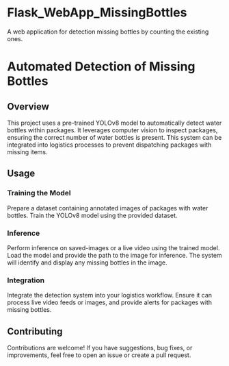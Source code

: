 # Flask_WebApp_MissingBottles
A web application for detection missing bottles by counting the existing ones. 


# Automated Detection of Missing Bottles

## Overview

This project uses a pre-trained YOLOv8 model to automatically detect water bottles within packages. It leverages computer vision to inspect packages, ensuring the correct number of water bottles is present. This system can be integrated into logistics processes to prevent dispatching packages with missing items.

## Usage

### Training the Model

Prepare a dataset containing annotated images of packages with water bottles. Train the YOLOv8 model using the provided dataset.

### Inference

Perform inference on saved-images or a live video using the trained model. Load the model and provide the path to the image for inference. The system will identify and display any missing bottles in the image.

### Integration

Integrate the detection system into your logistics workflow. Ensure it can process live video feeds or images, and provide alerts for packages with missing bottles.

## Contributing

Contributions are welcome! If you have suggestions, bug fixes, or improvements, feel free to open an issue or create a pull request.


